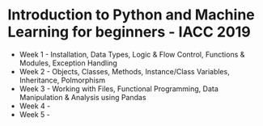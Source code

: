 
# Introduction to Python and Machine Learning for beginners - IACC 2019

* Week 1 - Installation, Data Types, Logic & Flow Control, Functions & Modules, Exception Handling
* Week 2 - Objects, Classes, Methods, Instance/Class Variables, Inheritance, Polmorphism 
* Week 3 - Working with Files, Functional Programming, Data Manipulation & Analysis using Pandas
* Week 4 -
* Week 5 - 
